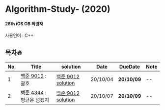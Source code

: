# Algorithm-Study- (2020)

#### 26th iOS OB 최영재

사용언어 : C++

## 목차🔥

| No.  | Title | solution | Date | DueDate | Note |
| ---- | ----- | -------- | ---- | ------- | ---- |
| 1 | [백준 9012](https://www.acmicpc.net/problem/9012) : 괄호 | [백준 9012 solution](https://github.com/realwhyjay/Algorithm-Study-2020/blob/main/Baekjoon%209012/9012.md) | 20/10/04 | **20/10/09** | -- |
| 2 | [백준 4344](https://www.acmicpc.net/problem/4344) : 평균은 넘겠지 | [백준 9012 solution](https://github.com/realwhyjay/Algorithm-Study-2020/blob/main/Baekjoon%204344/4344.md) | 20/10/07 | **20/10/09** | -- |

